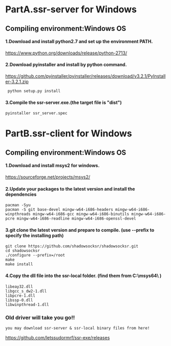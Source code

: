 # PartA.ssr-server for Windows

## Compiling environment:Windows OS

#### 1.Download and install python2.7 and set up the environment PATH.

<https://www.python.org/downloads/release/python-2713/>

#### 2.Download pyinstaller and install by python command.

<https://github.com/pyinstaller/pyinstaller/releases/download/v3.2.1/PyInstaller-3.2.1.zip>

     python setup.py install

#### 3.Compile the ssr-server.exe.(the target file is "dist") 

    pyinstaller ssr_server.spec


# PartB.ssr-client for Windows

## Compiling environment:Windows OS

#### 1.Download and install msys2 for windows.

<https://sourceforge.net/projects/msys2/>

#### 2.Update your packages to the latest version and install the dependencies

    pacman -Syu
    pacman -S git base-devel mingw-w64-i686-headers mingw-w64-i686-winpthreads mingw-w64-i686-gcc mingw-w64-i686-binutils mingw-w64-i686-pcre mingw-w64-i686-readline mingw-w64-i686-openssl-devel

#### 3.git clone the latest version and prepare to compile. (use --prefix to specify the installing path)

    git clone https://github.com/shadowsocksr/shadowsocksr.git
    cd shadowsocksr
    ./configure --prefix=/root
    make
    make install

#### 4.Copy the dll file into the ssr-local folder. (find them from C:\msys64\ )

    libeay32.dll
    libgcc_s_dw2-1.dll
    libpcre-1.dll
    libssp-0.dll
    libwinpthread-1.dll


### **Old driver will take you go!!** 
    you may download ssr-server & ssr-local binary files from here!
<https://github.com/letssudormrf/ssr-exe/releases>
